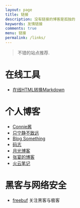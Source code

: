 ```yaml
---
layout: page
title: 链接
description: 没有链接的博客是孤独的
keywords: 友情链接
comments: true
menu: 链接
permalink: /links/
---
```


> 不错的站点推荐.
# 在线工具

* [在线HTML转换Markdown](http://tool.lu/markdown/)

# 个人博客

* [Connie酱](http://biedan.org)
* [只宁静不致远](http://zxning.github.io/)
* [Blog Something](http://chenxiaoyoyo.github.io)
* [码志](http://mazhuang.org)
* [月光博客](http://mazhuang.org)
* [张宴的博客](http://zhangyan.cc)
* [火云笔记](http://huo119.com)

# 黑客与网络安全

* [freebuf](http://www.freebuf.com) 关注黑客与极客




